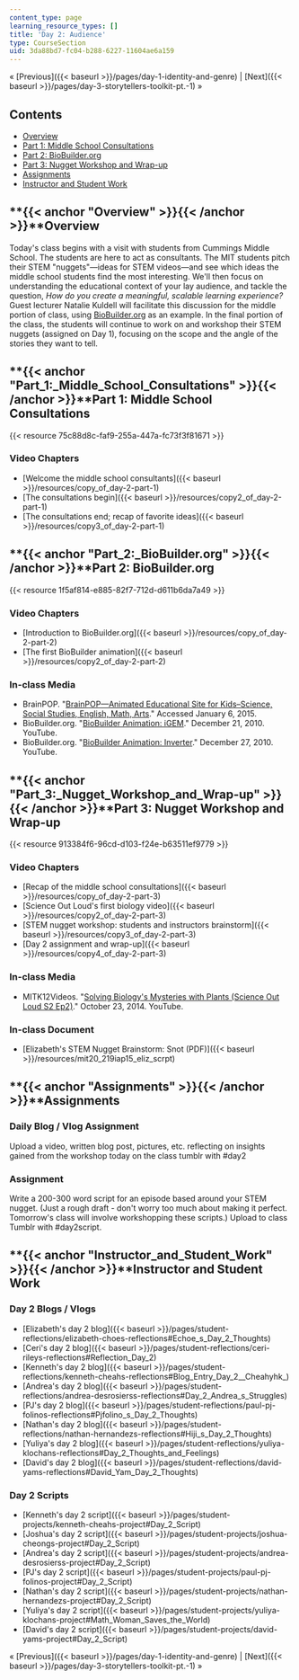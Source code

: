 ```yaml
---
content_type: page
learning_resource_types: []
title: 'Day 2: Audience'
type: CourseSection
uid: 3da88bd7-fc04-b288-6227-11604ae6a159
---
```


« [Previous]({{< baseurl >}}/pages/day-1-identity-and-genre) | [Next]({{< baseurl >}}/pages/day-3-storytellers-toolkit-pt.-1) »

Contents
--------

*   [Overview](#Overview)
*   [Part 1: Middle School Consultations](#Part_1:_Middle_School_Consultations)
*   [Part 2: BioBuilder.org](#Part_2:_BioBuilder.org)
*   [Part 3: Nugget Workshop and Wrap-up](#Part_3:_Nugget_Workshop_and_Wrap-up)
*   [Assignments](#Assignments)
*   [Instructor and Student Work](#Instructor_and_Student_Work)

**{{< anchor "Overview" >}}{{< /anchor >}}**Overview
----------------------------------------------------

Today's class begins with a visit with students from Cummings Middle School. The students are here to act as consultants. The MIT students pitch their STEM "nuggets"—ideas for STEM videos—and see which ideas the middle school students find the most interesting. We'll then focus on understanding the educational context of your lay audience, and tackle the question, _How do you create a meaningful, scalable learning experience?_ Guest lecturer Natalie Kuldell will facilitate this discussion for the middle portion of class, using [BioBuilder.org](http://biobuilder.org/) as an example. In the final portion of the class, the students will continue to work on and workshop their STEM nuggets (assigned on Day 1), focusing on the scope and the angle of the stories they want to tell.

**{{< anchor "Part_1:_Middle_School_Consultations" >}}{{< /anchor >}}**Part 1: Middle School Consultations
----------------------------------------------------------------------------------------------------------

{{< resource 75c88d8c-faf9-255a-447a-fc73f3f81671 >}}

### Video Chapters

*   [Welcome the middle school consultants]({{< baseurl >}}/resources/copy_of_day-2-part-1)
*   [The consultations begin]({{< baseurl >}}/resources/copy2_of_day-2-part-1)
*   [The consultations end; recap of favorite ideas]({{< baseurl >}}/resources/copy3_of_day-2-part-1)

**{{< anchor "Part_2:_BioBuilder.org" >}}{{< /anchor >}}**Part 2: BioBuilder.org
--------------------------------------------------------------------------------

{{< resource 1f5af814-e885-82f7-712d-d611b6da7a49 >}}

### Video Chapters

*   [Introduction to BioBuilder.org]({{< baseurl >}}/resources/copy_of_day-2-part-2)
*   [The first BioBuilder animation]({{< baseurl >}}/resources/copy2_of_day-2-part-2)

### In-class Media

*   BrainPOP. "[BrainPOP—Animated Educational Site for Kids–Science, Social Studies, English, Math, Arts](https://www.brainpop.com/)." Accessed January 6, 2015.
*   BioBuilder.org. "[BioBuilder Animation: iGEM](https://youtu.be/5HXrrN7mV0A)." December 21, 2010. YouTube.
*   BioBuilder.org. "[BioBuilder Animation: Inverter](https://youtu.be/ER2wz3I-2KU)." December 27, 2010. YouTube.

**{{< anchor "Part_3:_Nugget_Workshop_and_Wrap-up" >}}{{< /anchor >}}**Part 3: Nugget Workshop and Wrap-up
----------------------------------------------------------------------------------------------------------

{{< resource 913384f6-96cd-d103-f24e-b63511ef9779 >}}

### Video Chapters

*   [Recap of the middle school consultations]({{< baseurl >}}/resources/copy_of_day-2-part-3)
*   [Science Out Loud's first biology video]({{< baseurl >}}/resources/copy2_of_day-2-part-3)
*   [STEM nugget workshop: students and instructors brainstorm]({{< baseurl >}}/resources/copy3_of_day-2-part-3)
*   [Day 2 assignment and wrap-up]({{< baseurl >}}/resources/copy4_of_day-2-part-3)

### In-class Media

*   MITK12Videos. "[Solving Biology's Mysteries with Plants (Science Out Loud S2 Ep2)](https://youtu.be/K9mhXBOhuHU)." October 23, 2014. YouTube.

### In-class Document

*   [Elizabeth's STEM Nugget Brainstorm: Snot (PDF)]({{< baseurl >}}/resources/mit20_219iap15_eliz_scrpt)

**{{< anchor "Assignments" >}}{{< /anchor >}}**Assignments
----------------------------------------------------------

### Daily Blog / Vlog Assignment

Upload a video, written blog post, pictures, etc. reflecting on insights gained from the workshop today on the class tumblr with #day2

### Assignment

Write a 200-300 word script for an episode based around your STEM nugget. (Just a rough draft - don't worry too much about making it perfect. Tomorrow's class will involve workshopping these scripts.) Upload to class Tumblr with #day2script.

**{{< anchor "Instructor_and_Student_Work" >}}{{< /anchor >}}**Instructor and Student Work
------------------------------------------------------------------------------------------

### Day 2 Blogs / Vlogs

*   [Elizabeth's day 2 blog]({{< baseurl >}}/pages/student-reflections/elizabeth-choes-reflections#Echoe_s_Day_2_Thoughts)
*   [Ceri's day 2 blog]({{< baseurl >}}/pages/student-reflections/ceri-rileys-reflections#Reflection_Day_2)
*   [Kenneth's day 2 blog]({{< baseurl >}}/pages/student-reflections/kenneth-cheahs-reflections#Blog_Entry_Day_2__Cheahyhk_)
*   [Andrea's day 2 blog]({{< baseurl >}}/pages/student-reflections/andrea-desrosierss-reflections#Day_2_Andrea_s_Struggles)
*   [PJ's day 2 blog]({{< baseurl >}}/pages/student-reflections/paul-pj-folinos-reflections#Pjfolino_s_Day_2_Thoughts)
*   [Nathan's day 2 blog]({{< baseurl >}}/pages/student-reflections/nathan-hernandezs-reflections#Hiji_s_Day_2_Thoughts)
*   [Yuliya's day 2 blog]({{< baseurl >}}/pages/student-reflections/yuliya-klochans-reflections#Day_2_Thoughts_and_Feelings)
*   [David's day 2 blog]({{< baseurl >}}/pages/student-reflections/david-yams-reflections#David_Yam_Day_2_Thoughts)

### Day 2 Scripts

*   [Kenneth's day 2 script]({{< baseurl >}}/pages/student-projects/kenneth-cheahs-project#Day_2_Script)
*   [Joshua's day 2 script]({{< baseurl >}}/pages/student-projects/joshua-cheongs-project#Day_2_Script)
*   [Andrea's day 2 script]({{< baseurl >}}/pages/student-projects/andrea-desrosierss-project#Day_2_Script)
*   [PJ's day 2 script]({{< baseurl >}}/pages/student-projects/paul-pj-folinos-project#Day_2_Script)
*   [Nathan's day 2 script]({{< baseurl >}}/pages/student-projects/nathan-hernandezs-project#Day_2_Script)
*   [Yuliya's day 2 script]({{< baseurl >}}/pages/student-projects/yuliya-klochans-project#Math_Woman_Saves_the_World)
*   [David's day 2 script]({{< baseurl >}}/pages/student-projects/david-yams-project#Day_2_Script)

« [Previous]({{< baseurl >}}/pages/day-1-identity-and-genre) | [Next]({{< baseurl >}}/pages/day-3-storytellers-toolkit-pt.-1) »